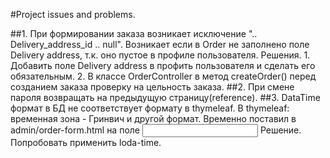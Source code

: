 #Project issues and problems.

##1. При формировании заказа возникает исключение ".. Delivery_address_id .. null".
    Возникает если в Order не заполнено поле Delivery address, т.к. оно пустое в профиле пользователя.
    Решения.
    1. Добавить поле Delivery address в профить пользователя и сделать его обязательным.
    2. В классе OrderController в метод createOrder() перед созданием заказа проверку на цельность заказа.
##2. При смене пароля возвращать на предыдущую страницу(reference).
##3. DataTime формат в БД не соответствует формату в thymeleaf.
    В thymeleaf: временная зона - Гринвич и другой формат.
    Временно поставил в admin/order-form.html на поле <input type="text" th:field="*{deliveryExpectedAt}">
    Решение.
    Попробовать применить loda-time.

    